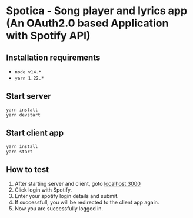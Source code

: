 # Spotica - Song player and lyrics app  (An OAuth2.0 based Application with Spotify API)

## Installation requirements

- `node v14.*`
- `yarn 1.22.*`

## Start server

    yarn install
    yarn devstart

## Start client app

    yarn install
    yarn start

## How to test

1. After starting server and client, goto [localhost:3000](http://localhost:3000/)
2. Click login with Spotify.
3. Enter your spotify login details and submit.
4. If successfull, you will be redirected to the client app again.
5. Now you are successfully logged in.
